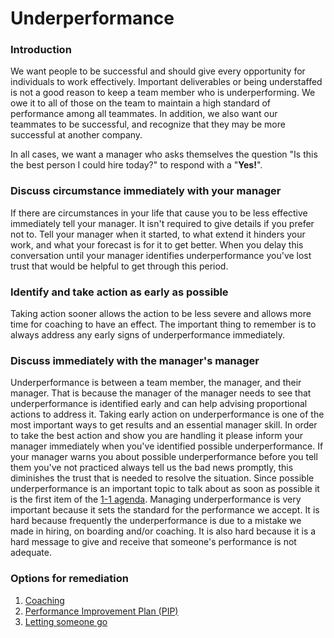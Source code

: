 # Underperformance

### Introduction

We want people to be successful and should give every opportunity for individuals to work effectively. Important deliverables or being understaffed is not a good reason to keep a team member who is underperforming. We owe it to all of those on the team to maintain a high standard of performance among all teammates. In addition, we also want our teammates to be successful, and recognize that they may be more successful at another company.

In all cases, we want a manager who asks themselves the question "Is this the best person I could hire today?" to respond with a "**Yes!**".

### Discuss circumstance immediately with your manager

If there are circumstances in your life that cause you to be less effective immediately tell your manager. It isn't required to give details if you prefer not to. Tell your manager when it started, to what extend it hinders your work, and what your forecast is for it to get better. When you delay this conversation until your manager identifies underperformance you've lost trust that would be helpful to get through this period.

### Identify and take action as early as possible

Taking action sooner allows the action to be less severe and allows more time for coaching to have an effect. The important thing to remember is to always address any early signs of underperformance immediately.

### Discuss immediately with the manager's manager

Underperformance is between a team member, the manager, and their manager. That is because the manager of the manager needs to see that underperformance is identified early and can help advising proportional actions to address it. Taking early action on underperformance is one of the most important ways to get results and an essential manager skill. In order to take the best action and show you are handling it please inform your manager immediately when you've identified possible underperformance. If your manager warns you about possible underperformance before you tell them you've not practiced always tell us the bad news promptly, this diminishes the trust that is needed to resolve the situation. Since possible underperformance is an important topic to talk about as soon as possible it is the first item of the [1-1 agenda](../../employee-handbook/conversations/one-on-ones.md). Managing underperformance is very important because it sets the standard for the performance we accept. It is hard because frequently the underperformance is due to a mistake we made in hiring, on boarding and/or coaching. It is also hard because it is a hard message to give and receive that someone's performance is not adequate.

### Options for remediation

1. [Coaching](coaching.md)
2. [Performance Improvement Plan \(PIP\)](performance-improvement-plan-pip/)
3. [Letting someone go](letting-someone-go.md)

